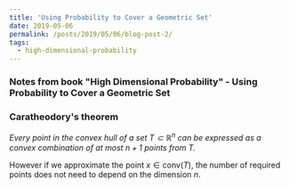 ```yaml
---
title: 'Using Probability to Cover a Geometric Set'
date: 2019-05-06
permalink: /posts/2019/05/06/blog-post-2/
tags:
  - high-dimensional-probability
---
```


### Notes from book "High Dimensional Probability" - Using Probability to Cover a Geometric Set

### Caratheodory's theorem

*Every point in the convex hull of a set $T \subset \mathbb{R}^n$ can be expressed as a convex combination of at most $n + 1$ points from $T$.*

However if we approximate the point $x \in \text{conv}(T)$, the number of required points does not need to depend on the dimension $n$.



